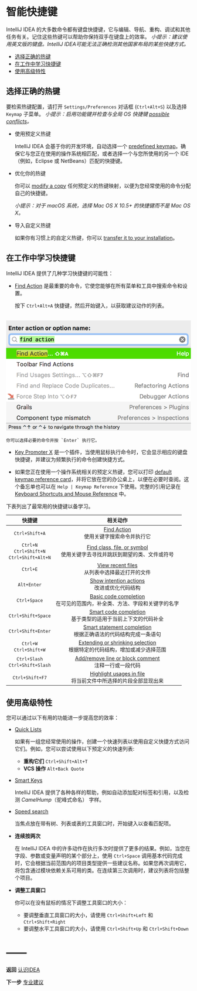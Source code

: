 [认识IDEA]:https://github.com/mrzhqiang/idea-helper/blob/master/认识IDEA/
[专业建议]:https://github.com/mrzhqiang/idea-helper/tree/master/认识IDEA/专业建议/

[possible conflicts]:https://www.jetbrains.com/help/idea/configuring-keyboard-and-mouse-shortcuts.html#shortcut_conflicts
[predefined keymap]:https://www.jetbrains.com/help/idea/configuring-keyboard-shortcuts.html#predefined
[modify a copy]:https://www.jetbrains.com/help/idea/configuring-keyboard-shortcuts.html#configure
[transfer it to your installation]:https://www.jetbrains.com/help/idea/configuring-keyboard-shortcuts.html#user_defined_keymap_storage
[Find Action]:https://www.jetbrains.com/help/idea/navigating-to-action.html
[Key Promoter X]:https://plugins.jetbrains.com/plugin/9792-key-promoter-x
[default keymap reference card]:https://resources.jetbrains.com/storage/products/intellij-idea/docs/IntelliJIDEA_ReferenceCard.pdf
[Keyboard Shortcuts and Mouse Reference]:https://www.jetbrains.com/help/idea/keyboard-shortcuts-and-mouse-reference.html
[Find class, file, or symbol]:https://www.jetbrains.com/help/idea/navigating-to-class-file-or-symbol-by-name.html
[View recent files]:https://www.jetbrains.com/help/idea/navigating-to-recent.html
[Show intention actions]:https://www.jetbrains.com/help/idea/intention-actions.html
[Basic code completion]:https://www.jetbrains.com/help/idea/auto-completing-code.html#basic_completion
[Smart code completion]:https://www.jetbrains.com/help/idea/auto-completing-code.html#smart_completion
[Smart statement completion]:https://www.jetbrains.com/help/idea/auto-completing-code.html#statements_completion
[Extending or shrinking selection]:https://www.jetbrains.com/help/idea/editor-basics.html#edit_code
[Add/remove line or block comment]:https://www.jetbrains.com/help/idea/editor-basics.html#editor_lines_code_blocks
[Highlight usages in file]:https://www.jetbrains.com/help/idea/highlighting-usages.html
[Quick Lists]:https://www.jetbrains.com/help/idea/configuring-quick-lists.html
[Smart Keys]:https://www.jetbrains.com/help/idea/smart-keys.html
[Speed search]:https://www.jetbrains.com/help/idea/speed-search-in-the-tool-windows.html


# 智能快捷键
IntelliJ IDEA 的大多数命令都有键盘快捷键，它与编辑、导航、重构、调试和其他任务有关。记住这些热键可以帮助你保持双手在键盘上的效率。
*小提示：建议使用英文版的键盘。IntelliJ IDEA可能无法正确检测其他国家布局的某些快捷方式。*

- [选择正确的热键](#选择正确的热键)
- [在工作中学习快捷键](#在工作中学习快捷键)
- [使用高级特性](#使用高级特性)


## 选择正确的热键
要检索热键配置，请打开 `Settings/Preferences` 对话框 (`Ctrl+Alt+S`) 以及选择 `Keymap` 子菜单。
*小提示：启用功能键并检查与全局 OS 快捷键 [possible conflicts]。*

- 使用预定义热键

    IntelliJ IDEA 会基于你的开发环境，自动选择一个 [predefined keymap]。确保它与您正在使用的操作系统相匹配，或者选择一个与您所使用的另一个 IDE（例如，Eclipse 或 NetBeans）匹配的快捷键。

- 优化你的热键

    你可以 [modify a copy] 任何预定义的热键映射，以便为您经常使用的命令分配自己的快捷键。

    *小提示：对于 macOS 系统，选择 Mac OS X 10.5+ 的快捷键而不是 Mac OS X。*

- 导入自定义热键

    如果你有习惯上的自定义热键，你可以 [transfer it to your installation]。


## 在工作中学习快捷键
IntelliJ IDEA 提供了几种学习快捷键的可能性：

- [Find Action] 是最重要的命令，它使您能够在所有菜单和工具中搜索命令和设置。

    按下 `Ctrl+Alt+A` 快捷键，然后开始键入，以获取建议动作的列表。

    ![](https://github.com/mrzhqiang/idea-helper/blob/master/认识IDEA/智能快捷键/image/gotoAction.png)

    你可以选择必要的命令并按 `Enter` 执行它。

- [Key Promoter X] 是一个插件，当使用鼠标执行命令时，它会显示相应的键盘快捷键，并建议为频繁执行的命令创建快捷方式。

- 如果您正在使用一个操作系统相关的预定义热键，您可以打印 [default keymap reference card]，并将它放在您的办公桌上，以便在必要时查阅。这个备忘单也可以在 `Help | Keymap Reference` 下使用。完整的引用记录在 [Keyboard Shortcuts and Mouse Reference] 中。

下表列出了最常用的快捷键以备学习。

| 快捷键 | 相关动作 |
| :-:| :-:|
| `Ctrl+Shift+A` | [Find Action] <br> 使用关键字搜索命令并执行它 |
| `Ctrl+N` <br> `Ctrl+Shift+N` <br> `Ctrl+Shift+Alt+N` | [Find class, file, or symbol] <br> 使用关键字去寻找并跳跃到期望的类、文件或符号 |
| `Ctrl+E` | [View recent files] <br> 从列表中选择最近打开的文件 |
| `Alt+Enter` | [Show intention actions] <br> 改进或优化代码结构 |
| `Ctrl+Space` | [Basic code completion] <br> 在可见的范围内，补全类、方法、字段和关键字的名字 |
| `Ctrl+Shift+Space` | [Smart code completion] <br> 基于类型的适用于当前上下文的代码补全 |
| `Ctrl+Shift+Enter` | [Smart statement completion] <br> 根据正确语法的代码结构完成一条语句 |
| `Ctrl+W` <br> `Ctrl+Shift+W` | [Extending or shrinking selection] <br> 根据特定的代码结构，增加或减少选择范围 |
| `Ctrl+Slash` <br> `Ctrl+Shift+Slash` | [Add/remove line or block comment] <br> 注释一行或一段代码 |
| `Ctrl+Shift+F7` | [Highlight usages in file] <br> 将当前文件中所选择的片段全部显现出来 |


## 使用高级特性
您可以通过以下有用的功能进一步提高您的效率：

- [Quick Lists]

    如果有一组您经常使用的操作，创建一个快速列表以使用自定义快捷方式访问它们。例如，您可以尝试使用以下预定义的快速列表:
    - **重构它们** `Ctrl+Shift+Alt+T`
    - **VCS 操作** `Alt+Back Quote`

- [Smart Keys]

    IntelliJ IDEA 提供了各种各样的帮助，例如自动添加配对标签和引用，以及检测 *CamelHump*（驼峰式命名） 字样。

- [Speed search]

    当焦点放在带有树、列表或表的工具窗口时，开始键入以查看匹配项。

- **连续按两次**

    在 IntelliJ IDEA 中的许多动作在执行多次时提供了更多的结果。例如，当您在字段、参数或变量声明的某个部分上，使用 `Ctrl+Space` 调用基本代码完成时，它会根据当前范围内的项目类型提供一些建议名称。如果您再次调用它，将包含通过模块依赖关系可用的类。在连续第三次调用时，建议列表将包括整个项目。

- **调整工具窗口**

    你可以在没有鼠标的情况下调整工具窗口的大小：

    - 要调整垂直工具窗口的大小，请使用 `Ctrl+Shift+Left` 和 `Ctrl+Shift+Right`
    - 要调整水平工具窗口的大小，请使用 `Ctrl+Shift+Up` 和 `Ctrl+Shift+Down`

# ——
**返回** [认识IDEA]

**下一步** [专业建议]
